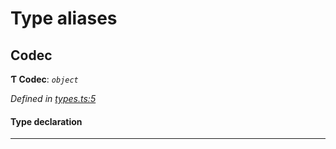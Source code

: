 

# Type aliases

<a id="codec"></a>

##  Codec

**Ƭ Codec**: *`object`*

*Defined in [types.ts:5](https://github.com/polkadot-js/common/blob/e8454de/packages/trie-codec/src/types.ts#L5)*

#### Type declaration

___

